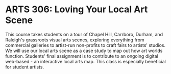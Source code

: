 # ARTS 306: Loving Your Local Art Scene

This course takes students on a tour of Chapel Hill, Carrboro, Durham, and Raleigh's grassroots visual arts scenes, exploring everything from commercial galleries to artist-run non-profits to craft fairs to artists' studios. We will use our local arts scene as a case study to map out how art worlds function. Students' final assignment is to contribute to an ongoing digital web-based - an interactive local arts map. This class is especially beneficial for student artists.